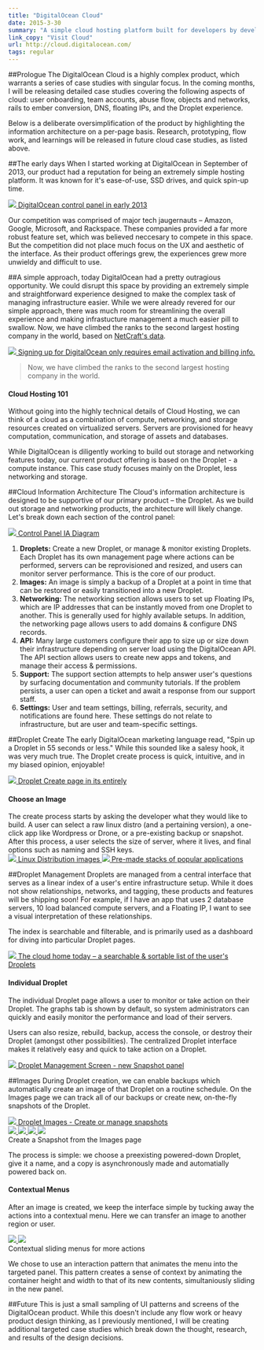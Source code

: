 ```yaml
---
title: "DigitalOcean Cloud"
date: 2015-3-30
summary: "A simple cloud hosting platform built for developers by developers."
link_copy: "Visit Cloud"
url: http://cloud.digitalocean.com/
tags: regular
---
```


##Prologue
The DigitalOcean Cloud is a highly complex product, which warrants a series of case studies with singular focus. In the coming months, I will be releasing detailed case studies covering the following aspects of cloud: user onboarding, team accounts, abuse flow, objects and networks, rails to ember conversion, DNS, floating IPs, and the Droplet experience.

Below is a deliberate oversimplification of the product by highlighting the information architecture on a per-page basis. Research, prototyping, flow work, and learnings will be released in future cloud case studies, as listed above. 

##The early days
When I started working at DigitalOcean in September of 2013, our product had a reputation for being an extremely simple hosting platform. It was known for it's ease-of-use, SSD drives, and quick spin-up time. 

<a class="enlarge border" href="/assets/images/projects/digitalocean/old_cp.jpg">
  <img src="/assets/images/blank.jpg" data-src="/assets/images/projects/digitalocean/old_cp.jpg">
  DigitalOcean control panel in early 2013
</a>

Our competition was comprised of major tech jaugernauts – Amazon, Google, Microsoft, and Rackspace. These companies provided a far more robust feature set, which was believed neccesary to compete in this space. But the competition did not place much focus on the UX and aesthetic of the interface. As their product offerings grew, the experiences grew more unwieldy and difficult to use.

##A simple approach, today
DigitalOcean had a pretty outragious opportunity. We could disrupt this space by providing an extremely simple and straightforward experience designed to make the complex task of managing infrastructure easier. While we were already revered for our simple approach, there was much room for streamlining the overall experience and making infrastucture management a much easier pill to swallow. Now, we have climbed the ranks to the second largest hosting company in the world, based on <a href="http://news.netcraft.com/archives/2015/05/01/digitalocean-becomes-the-second-largest-hosting-company-in-the-world.html" target="_blank">NetCraft's data</a>.


<a class="enlarge border" href="/assets/images/projects/digitalocean/onboarding.jpg">
  <img src="/assets/images/blank.jpg" data-src="/assets/images/projects/digitalocean/onboarding.jpg">
  Signing up for DigitalOcean only requires email activation and billing info.
</a>

<blockquote>
Now, we have climbed the ranks to the second largest hosting company in the world.
</blockquote>

<div class="Note">
  <h4>Cloud Hosting 101</h4>
  <p>Without going into the highly technical details of Cloud Hosting, we can think of a cloud as a combination of compute, networking, and storage resources created on virtualized servers. Servers are provisioned for heavy computation, communication, and storage of assets and databases.</p>

  <p>While DigitalOcean is diligently working to build out storage and networking features today, our current product offering is based on the Droplet - a compute instance. This case study focuses mainly on the Droplet, less networking and storage.</p>
</div>

##Cloud Information Architecture
The Cloud's information architecture is designed to be supportive of our primary product – the Droplet. As we build out storage and networking products, the architecture will likely change. Let's break down each section of the control panel:

<a class="enlarge border" href="/assets/images/projects/digitalocean/ia.jpg">
  <img src="/assets/images/blank.jpg" data-src="/assets/images/projects/digitalocean/ia.jpg">
  Control Panel IA Diagram
</a>

1. **Droplets:** Create a new Droplet, or manage & monitor existing Droplets. Each Droplet has its own management page where actions can be performed, servers can be reprovisioned and resized, and users can monitor server performance. This is the core of our product.
2. **Images:** An image is simply a backup of a Droplet at a point in time that can be restored or easily transitioned into a new Droplet. 
3. **Networking:** The networking section allows users to set up Floating IPs, which are IP addresses that can be instantly moved from one Droplet to another. This is generally used for highly available setups. In addition, the networking page allows users to add domains & configure DNS records.
4. **API:** Many large customers configure their app to size up or size down their infrastructure depending on server load using the DigitalOcean API. The API section allows users to create new apps and tokens, and manage their access & permissions.
5. **Support:** The support section attempts to help answer user's questions by surfacing documentation and community tutorials. If the problem persists, a user can open a ticket and await a response from our support staff.
6. **Settings:** User and team settings, billing, referrals, security, and notifications are found here. These settings do not relate to infrastructure, but are user and team-specific settings.

##Droplet Create
The early DigitalOcean marketing language read, "Spin up a Droplet in 55 seconds or less." While this sounded like a salesy hook, it was very much true. The Droplet create process is quick, intuitive, and in my biased opinion, enjoyable! 

<a class="enlarge border" href="/assets/images/projects/digitalocean/droplet_create.jpg">
  <img src="/assets/images/blank.jpg" data-src="/assets/images/projects/digitalocean/droplet_create.jpg">
  Droplet Create page in its entirely
</a>

<h4 class="ribbon">Choose an Image</h4>
The create process starts by asking the developer what they would like to build. A user can select a raw linux distro (and a pertaining version), a one-click app like Wordpress or Drone, or a pre-existing backup or snapshot. After this process, a user selects the size of server, where it lives, and final options such as naming and SSH keys.

<div class="halfWrap">
  <a class="enlarge border half" href="/assets/images/projects/digitalocean/choose_image.jpg">
    <img src="/assets/images/blank.jpg" data-src="/assets/images/projects/digitalocean/choose_image.jpg" >
    Linux Distribution images
  </a><a class="enlarge border half" href="/assets/images/projects/digitalocean/choose_imageB.jpg">
    <img src="/assets/images/blank.jpg" data-src="/assets/images/projects/digitalocean/choose_imageB.jpg">
    Pre-made stacks of popular applications
  </a>
</div>


<!-- <a class="enlarge border" href="/assets/images/projects/digitalocean/createB.gif">
  <img src="/assets/images/blank.jpg" data-src="/assets/images/projects/digitalocean/createB.gif">
  Droplet Create Process
</a> -->

##Droplet Management
Droplets are managed from a central interface that serves as a linear index of a user's entire infrastructure setup. While it does not show relationships, networks, and tagging, these products and features will be shipping soon! For example, if I have an app that uses 2 database servers, 10 load balanced compute servers, and a Floating IP, I want to see a visual interpretation of these relationships.

The index is searchable and filterable, and is primarily used as a dashboard for diving into particular Droplet pages.

<a class="enlarge border" href="/assets/images/projects/digitalocean/droplet_index.jpg">
  <img src="/assets/images/blank.jpg" data-src="/assets/images/projects/digitalocean/droplet_index.jpg">
  The cloud home today – a searchable & sortable list of the user's Droplets
</a>

<h4 class="ribbon">Individual Droplet</h4>
The individual Droplet page allows a user to monitor or take action on their Droplet. The graphs tab is shown by default, so system administrators can quickly and easily monitor the performance and load of their servers. 

Users can also resize, rebuild, backup, access the console, or destroy their Droplet (amongst other possibilities). The centralized Droplet interface makes it relatively easy and quick to take action on a Droplet.

<a class="enlarge border" href="/assets/images/projects/digitalocean/manage_droplet_snapshot.jpg">
  <img src="/assets/images/blank.jpg" data-src="/assets/images/projects/digitalocean/manage_droplet_snapshot.jpg">
  Droplet Management Screen - new Snapshot panel
</a>

##Images
During Droplet creation, we can enable backups which automatically create an image of that Droplet on a routine schedule. On the Images page we can track all of our backups or create new, on-the-fly snapshots of the Droplet.


<a class="enlarge border" href="/assets/images/projects/digitalocean/images.jpg">
  <img src="/assets/images/blank.jpg" data-src="/assets/images/projects/digitalocean/images.jpg">
  Droplet Images - Create or manage snapshots
</a>

<div class="quadWrap">
  <a class="enlarge quad border" href="/assets/images/projects/digitalocean/images1.jpg">
    <img src="/assets/images/blank.jpg" data-src="/assets/images/projects/digitalocean/images1.jpg">
  </a><a class="enlarge quad border" href="/assets/images/projects/digitalocean/images2.jpg">
  <img src="/assets/images/blank.jpg" data-src="/assets/images/projects/digitalocean/images2.jpg">
  </a><a class="enlarge quad border" href="/assets/images/projects/digitalocean/images3.jpg">
  <img src="/assets/images/blank.jpg" data-src="/assets/images/projects/digitalocean/images3.jpg">
  </a><a class="enlarge quad border" href="/assets/images/projects/digitalocean/images4.jpg">
  <img src="/assets/images/blank.jpg" data-src="/assets/images/projects/digitalocean/images4.jpg">
  </a>
</div> 
<span class="Caption--faux noHover">Create a Snapshot from the Images page</span>

The process is simple: we choose a preexisting powered-down Droplet, give it a name, and a copy is asynchronously made and automatially powered back on.

<h4 class="ribbon">Contextual Menus</h4>

After an image is created, we keep the interface simple by tucking away the actions into a contextual menu. Here we can transfer an image to another region or user. 

<div class="halfWrap">
  <a class="enlarge half border" href="/assets/images/projects/digitalocean/contextual1.jpg">
    <img src="/assets/images/blank.jpg" data-src="/assets/images/projects/digitalocean/contextual1.jpg">
  </a><a class="enlarge half border" href="/assets/images/projects/digitalocean/contextual.gif">
  <img src="/assets/images/blank.jpg" data-src="/assets/images/projects/digitalocean/contextual.gif"></a>
</div>
<span class="Caption--faux">Contextual sliding menus for more actions</span>

We chose to use an interaction pattern that animates the menu into the targeted panel. This pattern creates a sense of context by animating the container height and width to that of its new contents, simultaniously sliding in the new panel.

##Future
This is just a small sampling of UI patterns and screens of the DigitalOcean product. While this doesn't include any flow work or heavy product design thinking, as I previously mentioned, I will be creating additional targeted case studies which break down the thought, research, and results of the design decisions.